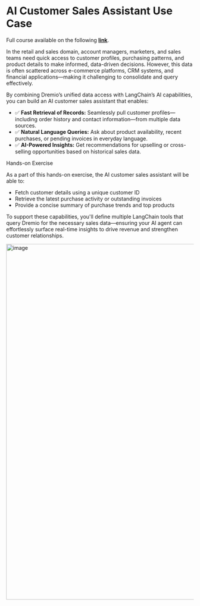 # **AI Customer Sales Assistant Use Case**

Full course available on the following [**link**](https://university.dremio.com/course/dremio-powered-ai-agents).

In the retail and sales domain, account managers, marketers, and sales teams need quick access to customer profiles, purchasing patterns, and product details to make informed, data-driven decisions. However, this data is often scattered across e-commerce platforms, CRM systems, and financial applications—making it challenging to consolidate and query effectively.

By combining Dremio’s unified data access with LangChain’s AI capabilities, you can build an AI customer sales assistant that enables:

- ✅ **Fast Retrieval of Records:** Seamlessly pull customer profiles—including order history and contact information—from multiple data sources.
- ✅ **Natural Language Queries:** Ask about product availability, recent purchases, or pending invoices in everyday language.
- ✅ **AI-Powered Insights:** Get recommendations for upselling or cross-selling opportunities based on historical sales data.

Hands-on Exercise


As a part of this hands-on exercise, the AI customer sales assistant will be able to:

- Fetch customer details using a unique customer ID
- Retrieve the latest purchase activity or outstanding invoices
- Provide a concise summary of purchase trends and top products

To support these capabilities, you'll define multiple LangChain tools that query Dremio for the necessary sales data—ensuring your AI agent can effortlessly surface real-time insights to drive revenue and strengthen customer relationships.

<img width="663" height="957" alt="image" src="https://github.com/user-attachments/assets/5211d30c-0232-49bb-885e-f28a262e1e70" />
